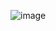 ![image](https://github.com/tomlinc98/JScalculator/assets/59611371/5f486c82-5989-4b2f-9459-a7c9ac8e058f)
